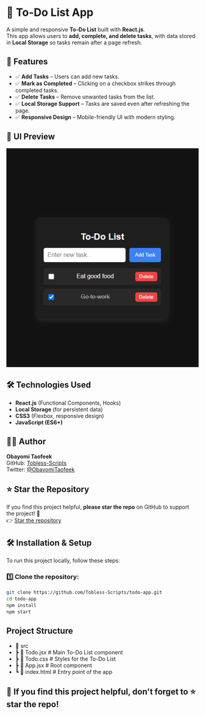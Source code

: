 # 📝 To-Do List App

A simple and responsive **To-Do List** built with **React.js**.  
This app allows users to **add, complete, and delete tasks**, with data stored in **Local Storage** so tasks remain after a page refresh.

## 🚀 Features

-   ✅ **Add Tasks** – Users can add new tasks.
-   ✅ **Mark as Completed** – Clicking on a checkbox strikes through completed tasks.
-   ✅ **Delete Tasks** – Remove unwanted tasks from the list.
-   ✅ **Local Storage Support** – Tasks are saved even after refreshing the page.
-   ✅ **Responsive Design** – Mobile-friendly UI with modern styling.

## 🎨 UI Preview

![To-Do List Preview](./src/assets/preview.png)

## 🛠️ Technologies Used

-   **React.js** (Functional Components, Hooks)
-   **Local Storage** (for persistent data)
-   **CSS3** (Flexbox, responsive design)
-   **JavaScript (ES6+)**

## 👨‍💻 Author

**Obayomi Taofeek**  
GitHub: [Tobless-Scripts](https://github.com/Tobless-Scripts)  
Twitter: [@ObayomiTaofeek](https://x.com/ObayomiTaofeek?t=KIEUtHE837O7ZRa2TNu5sQ&s=09)

## ⭐ Star the Repository

If you find this project helpful, **please star the repo** on GitHub to support the project! 🌟  
👉 [Star the repository](https://github.com/Tobless-Scripts/todo-app)

## 🛠️ Installation & Setup

To run this project locally, follow these steps:

### 1️⃣ Clone the repository:

```bash
git clone https://github.com/Tobless-Scripts/todo-app.git
cd todo-app
npm install
npm start
```

## Project Structure

-   📂 src
-   ┣ 📜 Todo.jsx # Main To-Do List component
-   ┣ 📜 Todo.css # Styles for the To-Do List
-   ┣ 📜 App.jsx # Root component
-   ┗ 📜 index.html # Entry point of the app

## 🌟 If you find this project helpful, don't forget to ⭐ star the repo!
